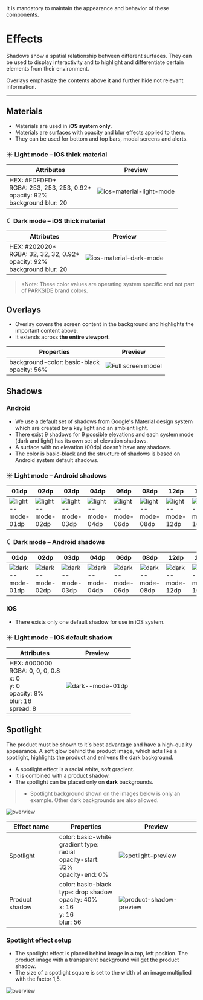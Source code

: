 <AlertWarning alertHeadline="Not modifiable">
It is mandatory to maintain the appearance and behavior of these components.
</AlertWarning>

# Effects

Shadows show a spatial relationship between different surfaces. They can be used to display interactivity and to highlight and differentiate certain elements from their environment.

Overlays emphasize the contents above it and further hide not relevant information.

---

## Materials

- Materials are used in **iOS system only**.
- Materials are surfaces with opacity and blur effects applied to them.
- They can be used for bottom and top bars, modal screens and alerts.

### ☀ Light mode – iOS thick material

Attributes | Preview
---------|----------
| HEX: #FDFDFD\*<br> RGBA: 253, 253, 253, 0.92\*<br> opacity: 92% <br> background blur: 20  | ![ios-material-light-mode](assets/ios-material/light-mode@1x.png)

### ☾ Dark mode – iOS thick material

Attributes | Preview
---------|----------
| HEX: #202020\*<br>RGBA: 32, 32, 32, 0.92\*<br> opacity: 92% <br> background blur: 20  | ![ios-material-dark-mode](assets/ios-material/dark-mode@1x.png)

> *Note: These color values are operating system specific and not part of PARKSIDE brand colors.

## Overlays

- Overlay covers the screen content in the background and highlights the important content above.
- It extends across **the entire viewport**.

Properties | Preview
---------|----------
background-color: basic-black<br>opacity: 56% | ![Full screen model](assets/effects/overlay/full-screen-modal@1x.png)

## Shadows

### Android

- We use a default set of shadows from Google's Material design system which are created by a key light and an ambient light.
- There exist 9 shadows for 9 possible elevations and each system mode (dark and light) has its own set of elevation shadows.
- A surface with no elevation (00dp) doesn't have any shadows.
- The color is basic-black and the structure of shadows is based on Android system default shadows.

### ☀ Light mode – Android shadows

01dp | 02dp | 03dp | 04dp | 06dp | 08dp | 12dp | 16dp | 24dp
---------|----------|---------|---------|---------|---------|---------|---------|---------
 ![light--mode-01dp](assets/shadows/android-light-mode/01dp@1x.png) | ![light--mode-02dp](assets/shadows/android-light-mode/02dp@1x.png) | ![light--mode-03dp](assets/shadows/android-light-mode/03dp@1x.png) | ![light--mode-04dp](assets/shadows/android-light-mode/04dp@1x.png) | ![light--mode-06dp](assets/shadows/android-light-mode/06dp@1x.png) | ![light--mode-08dp](assets/shadows/android-light-mode/08dp@1x.png) | ![light--mode-12dp](assets/shadows/android-light-mode/12dp@1x.png) | ![light--mode-16dp](assets/shadows/android-light-mode/16dp@1x.png) | ![light--mode-24dp](assets/shadows/android-light-mode/24dp@1x.png)

### ☾ Dark mode – Android shadows

01dp | 02dp | 03dp | 04dp | 06dp | 08dp | 12dp | 16dp | 24dp
---------|----------|---------|---------|---------|---------|---------|---------|---------
 ![dark--mode-01dp](assets/shadows/android-dark-mode/01dp@1x.png) | ![dark--mode-02dp](assets/shadows/android-dark-mode/02dp@1x.png) | ![dark--mode-03dp](assets/shadows/android-dark-mode/03dp@1x.png) | ![dark--mode-04dp](assets/shadows/android-dark-mode/04dp@1x.png) | ![dark--mode-06dp](assets/shadows/android-dark-mode/06dp@1x.png) | ![dark--mode-08dp](assets/shadows/android-dark-mode/08dp@1x.png) | ![dark--mode-12dp](assets/shadows/android-dark-mode/12dp@1x.png) | ![dark--mode-16dp](assets/shadows/android-dark-mode/16dp@1x.png) | ![dark--mode-24dp](assets/shadows/android-dark-mode/24dp@1x.png)

### iOS

- There exists only one default shadow for use in iOS system.

### ☀ Light mode – iOS default shadow

Attributes | Preview
---------|----------
| HEX: #000000 <br>RGBA: 0, 0, 0, 0.8 <br> x: 0 <br> y: 0 <br> opacity: 8% <br> blur: 16<br> spread: 8   | ![dark--mode-01dp](assets/shadows/ios/default@1x.png)

## Spotlight

The product must be shown to it`s best advantage and have a high-quality appearance. A soft glow behind the product image, which acts like a spotlight, highlights the product and enlivens the dark background.

- A spotlight effect is a radial white, soft gradient.
- It is combined with a product shadow.
- The spotlight can be placed only on **dark** backgrounds.

> - Spotlight background shown on the images below is only an example. Other dark backgrounds are also allowed.

![overview](assets/spotlight/overview@1x.png)

Effect name | Properties | Preview
----------|----------|---------
 Spotlight | color: basic-white <br>gradient type: radial <br> opacity-start: 32%<br>opacity-end: 0%  | ![spotlight-preview](assets/spotlight/spotlight-preview@1x.png)
 Product shadow| color: basic-black<br> type: drop shadow <br>opacity: 40% <br> x: 16<br>y: 16<br>blur: 56  | ![product-shadow-preview](assets/spotlight/product-shadow-preview@1x.png)

### Spotlight effect setup

- The spotlight effect is placed behind image in a top, left position. The product image with a transparent background will get the product shadow.
- The size of a spotlight square is set to the width of an image multiplied with the factor 1,5.

![overview](assets/spotlight/setup@1x.png)
